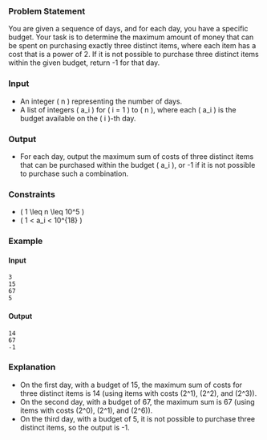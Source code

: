 ### Problem Statement

You are given a sequence of days, and for each day, you have a specific budget. Your task is to determine the maximum amount of money that can be spent on purchasing exactly three distinct items, where each item has a cost that is a power of 2. If it is not possible to purchase three distinct items within the given budget, return -1 for that day.

### Input

- An integer \( n \) representing the number of days.
- A list of integers \( a_i \) for \( i = 1 \) to \( n \), where each \( a_i \) is the budget available on the \( i \)-th day.

### Output

- For each day, output the maximum sum of costs of three distinct items that can be purchased within the budget \( a_i \), or -1 if it is not possible to purchase such a combination.

### Constraints

- \( 1 \leq n \leq 10^5 \)
- \( 1 < a_i < 10^{18} \)

### Example

#### Input
```
3
15
67
5
```

#### Output
```
14
67
-1
```

### Explanation

- On the first day, with a budget of 15, the maximum sum of costs for three distinct items is 14 (using items with costs \(2^1\), \(2^2\), and \(2^3\)).
- On the second day, with a budget of 67, the maximum sum is 67 (using items with costs \(2^0\), \(2^1\), and \(2^6\)).
- On the third day, with a budget of 5, it is not possible to purchase three distinct items, so the output is -1.